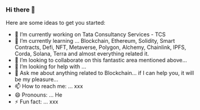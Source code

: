 ### Hi there 👋



Here are some ideas to get you started:

- 🔭 I’m currently working on Tata Consultancy Services - TCS
- 🌱 I’m currently learning ... Blockchain, Ethereum, Solidity, Smart Contracts, Defi, NFT, Metaverse, Polygon, Alchemy, Chainlink, IPFS, Corda, Solana, Terra and almost everything related it.
- 👯 I’m looking to collaborate on this fantastic area mentioned above...
- 🤔 I’m looking for help with ...
- 💬 Ask me about anything related to Blockchain... if I can help you, it will be my pleasure...
- 📫 How to reach me: ... xxx
- 😄 Pronouns: ... He
- ⚡ Fun fact: ... xxx


